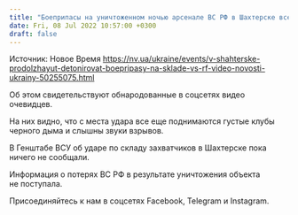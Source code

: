 ```yaml
---
title: "Боеприпасы на уничтоженном ночью арсенале ВС РФ в Шахтерске все еще детонируют — видео"
date: Fri, 08 Jul 2022 10:57:00 +0300
draft: false
---
```

Источник: Новое Время https://nv.ua/ukraine/events/v-shahterske-prodolzhayut-detonirovat-boepripasy-na-sklade-vs-rf-video-novosti-ukrainy-50255075.html


Об этом свидетельствуют обнародованные в соцсетях видео очевидцев.

На них видно, что с места удара все еще поднимаются густые клубы черного дыма и слышны звуки взрывов.

В Генштабе ВСУ об ударе по складу захватчиков в Шахтерске пока ничего не сообщали.

Информация о потерях ВС РФ в результате уничтожения объекта не поступала.

Присоединяйтесь к нам в соцсетях Facebook, Telegram и Instagram.
